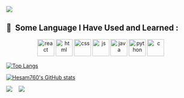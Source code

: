 <img src="https://capsule-render.vercel.app/api?&type=wave&color=auto&height=300&section=header&text=Hello%20World!&fontSize=90" />

<h2> 🚀 &nbsp;Some Language I Have Used and Learned : </h2>
<p align="center">
<img src="https://cdn.jsdelivr.net/gh/devicons/devicon/icons/react/react-original.svg" alt="react" width="45" height="45"/>
<img src="https://cdn.jsdelivr.net/gh/devicons/devicon/icons/html5/html5-original.svg" alt="html" width="45" height="45"/>
<img src="https://cdn.jsdelivr.net/gh/devicons/devicon/icons/css3/css3-original.svg" alt="css" width="45" height="45"/>        
<img src="https://cdn.jsdelivr.net/gh/devicons/devicon/icons/javascript/javascript-original.svg" alt="js" width="45" height="45"/>
<img src="https://cdn.jsdelivr.net/gh/devicons/devicon/icons/java/java-original.svg" alt="java" width="45" height="45"/>
<img src="https://cdn.jsdelivr.net/gh/devicons/devicon/icons/python/python-original.svg" alt="python" width="45" height="45"/>
<img src="https://cdn.jsdelivr.net/gh/devicons/devicon/icons/c/c-original.svg" alt="c" width="45" height="45"/>         
</p>

[![Top Langs](https://github-readme-stats.vercel.app/api/top-langs/?username=Hesam760&layout=compact)](https://github.com/anuraghazra/github-readme-stats)

[![Hesam760's GitHub stats](https://github-readme-stats.vercel.app/api?username=Hesam760&show_icons=true&theme=radical&ount_private=true)](https://github.com/anuraghazra/github-readme-stats)


<div style="display: flex; flex-direction: row;">
 <img class="img" src="https://github-readme-stats.vercel.app/api?username=Hesam760&show_icons=true&theme=radical"  style="margin-right : 1.2em"/>
 <img class="img" src="https://github-readme-stats.vercel.app/api/top-langs/?username=Hesam760&theme=radical&layout=compact" margin-left : 1.2em"/>
</div>
